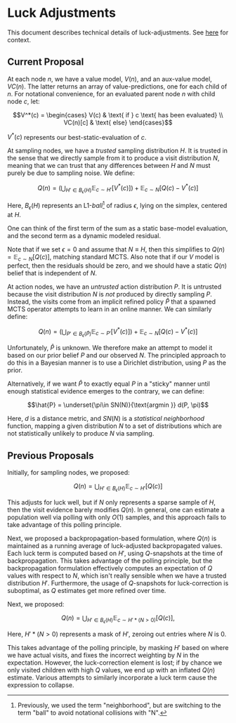 # Luck Adjustments

This document describes technical details of luck-adjustments. See [here](Nash-ISMCTS.md) for context.

## Current Proposal

At each node $n$, we have a value model, $V(n)$, and an aux-value model, $VC(n)$. The latter returns
an array of value-predictions, one for each child of $n$. For notational convenience, for an evaluated parent node $n$ with child node $c$, let:

```math
V^*(c) = \begin{cases}
V(c) & \text{ if } c \text{ has been evaluated} \\
VC(n)[c] & \text{ else}
\end{cases}
```

$V^*(c)$ represents our best-static-evaluation of $c$.

At sampling nodes, we have a _trusted_ sampling distribution $H$. It is trusted in the sense that we directly sample from it to
produce a visit distribution $N$, meaning that we can trust that any differences between $H$ and $N$ must purely be
due to sampling noise. We define:
```math
Q(n) = \bigg(\bigcup_{H' \in B_\epsilon(H)} \mathbb{E}_{c \sim H'} [V^*(c)]\bigg) + \mathbb{E}_{c \sim N}[Q(c) - V^*(c)]
```
Here, $B_\epsilon(H)$ represents an L1-_ball_[^1] of radius $\epsilon$, lying on the simplex, centered at $H$.

One can think of the first term of the sum as a static base-model evaluation, and the second term as a dynamic modeled residual.

Note that if we set $\epsilon = 0$ and assume that $N \equiv H$, then this simplifies to $Q(n) = \mathbb{E}_{c \sim N}[Q(c)]$,
matching standard MCTS. Also note that if our $V$ model is perfect, then the residuals should be zero, and we should
have a static $Q(n)$ belief that is independent of $N$.

At action nodes, we have an _untrusted_ action distribution $P$. It is untrusted because the visit distribution $N$
is _not_ produced by directly sampling $P$. Instead, the visits come from an implicit refined policy $\hat{P}$ that
a spawned MCTS operator attempts to learn in an online manner. We can similarly define:
```math
Q(n) = \bigg(\bigcup_{P' \in B_\epsilon(\hat{P})} \mathbb{E}_{c \sim P'} [V^*(c)]\bigg) + \mathbb{E}_{c \sim N}[Q(c) - V^*(c)]
```

Unfortunately, $\hat{P}$ is unknown. We therefore make an attempt to model it based on our prior belief $P$
and our observed $N$. The principled approach to do this in a Bayesian manner is to use a Dirichlet distribution,
using $P$ as the prior.

Alternatively, if we want $\hat{P}$ to exactly equal $P$ in a "sticky" manner until enough statistical evidence
emerges to the contrary, we can define:

```math
\hat{P} = \underset{\pi\in SN(N)}{\text{argmin }} d(P, \pi)
```
Here, $d$ is a distance metric, and $SN(N)$ is a _statistical neighborhood_ function, mapping a given distribution $N$ to a set of
distributions which are not statistically unlikely to produce $N$ via sampling.

## Previous Proposals

Initially, for sampling nodes, we proposed:
```math
Q(n) = \bigcup_{H' \in B_\epsilon(H)} \mathbb{E}_{c \sim H'} [Q(c)]
```

This adjusts for luck well, but if $N$ only represents a sparse sample of $H$, then the visit evidence
barely modifies $Q(n)$. In general, one can estimate a population well via polling with only $O(1)$ samples,
and this approach fails to take advantage of this polling principle.

Next, we proposed a backpropagation-based formulation, where $Q(n)$ is maintained as a running
average of luck-adjusted backpropagated values. Each luck term is computed based on $H'$,
using $Q$-snapshots at the time of backpropagation.
This takes advantage of the polling principle, but the backpropagation formulation effectively
computes an expectation of $Q$ values with respect to $N$, which isn't really sensible when we have a
trusted distribution $H'$. Furthermore, the usage of $Q$-snapshots for
luck-correction is suboptimal, as $Q$ estimates get more refined over time.

Next, we proposed:
```math
Q(n) = \bigcup_{H' \in B_\epsilon(H)} \mathbb{E}_{c \sim H' * (N > 0)} [Q(c)],
```
Here, $H' * (N > 0)$ represents a mask of $H'$, zeroing out entries where $N$ is 0.

This takes advantage of the polling principle, by masking $H'$ based on where we have actual visits, and
fixes the incorrect weighting by $N$ in the expectation. However, the luck-correction element is lost;
if by chance we only visited children with high $Q$ values, we end up with an inflated $Q(n)$ estimate.
Various attempts to similarly incorporate a luck term cause the expression to collapse.

[^1]: Previously, we used the term "neighborhood", but are switching to the term "ball" to avoid notational collisions with "N".
